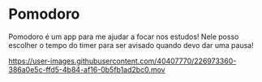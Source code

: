 # Pomodoro

Pomodoro é um app para me ajudar a focar nos estudos! Nele posso escolher o tempo do timer para ser avisado quando devo dar uma pausa!



https://user-images.githubusercontent.com/40407770/226973360-386a0e5c-ffd5-4b84-af16-0b5fb1ad2bc0.mov

